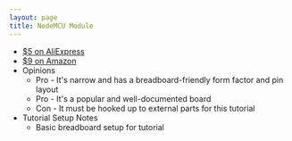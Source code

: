 ```yaml
---
layout: page
title: NodeMCU Module
---
```


  * [$5 on AliExpress](http://www.aliexpress.com/item/New-Wireless-module-NodeMcu-Lua-WIFI-Internet-of-Things-development-board-based-ESP8266-with-pcb-Antenna/32593655688.html)
  * [$9 on Amazon](https://www.amazon.com/HiLetgo-Version-NodeMCU-Internet-Development/dp/B010O1G1ES)
  * Opinions
    * Pro - It's narrow and has a breadboard-friendly form factor and pin layout
    * Pro - It's a popular and well-documented board
    * Con - It must be hooked up to external parts for this tutorial
  * Tutorial Setup Notes
    * Basic breadboard setup for tutorial
